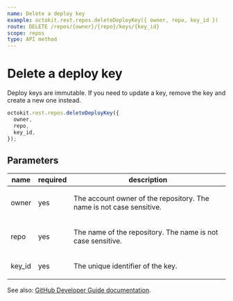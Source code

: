 ```yaml
---
name: Delete a deploy key
example: octokit.rest.repos.deleteDeployKey({ owner, repo, key_id })
route: DELETE /repos/{owner}/{repo}/keys/{key_id}
scope: repos
type: API method
---
```


# Delete a deploy key

Deploy keys are immutable. If you need to update a key, remove the key and create a new one instead.

```js
octokit.rest.repos.deleteDeployKey({
  owner,
  repo,
  key_id,
});
```

## Parameters

<table>
  <thead>
    <tr>
      <th>name</th>
      <th>required</th>
      <th>description</th>
    </tr>
  </thead>
  <tbody>
    <tr><td>owner</td><td>yes</td><td>

The account owner of the repository. The name is not case sensitive.

</td></tr>
<tr><td>repo</td><td>yes</td><td>

The name of the repository. The name is not case sensitive.

</td></tr>
<tr><td>key_id</td><td>yes</td><td>

The unique identifier of the key.

</td></tr>
  </tbody>
</table>

See also: [GitHub Developer Guide documentation](https://docs.github.com/enterprise-cloud@latest//rest/reference/repos#delete-a-deploy-key).
